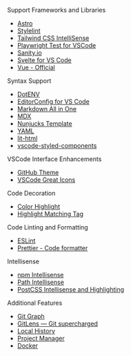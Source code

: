 Support Frameworks and Libraries
- [Astro](https://marketplace.visualstudio.com/items?itemName=astro-build.astro-vscode)
- [Stylelint](https://marketplace.visualstudio.com/items?itemName=stylelint.vscode-stylelint)
- [Tailwind CSS IntelliSense](https://marketplace.visualstudio.com/items?itemName=bradlc.vscode-tailwindcss)
- [Playwright Test for VSCode](https://marketplace.visualstudio.com/items?itemName=ms-playwright.playwright)
- [Sanity.io](https://marketplace.visualstudio.com/items?itemName=sanity-io.vscode-sanity)
- [Svelte for VS Code](https://marketplace.visualstudio.com/items?itemName=svelte.svelte-vscode)
- [Vue - Official](https://marketplace.visualstudio.com/items?itemName=Vue.volar)

Syntax Support
- [DotENV](https://marketplace.visualstudio.com/items?itemName=mikestead.dotenv)
- [EditorConfig for VS Code](https://marketplace.visualstudio.com/items?itemName=EditorConfig.EditorConfig)
- [Markdown All in One](https://marketplace.visualstudio.com/items?itemName=yzhang.markdown-all-in-one)
- [MDX](https://marketplace.visualstudio.com/items?itemName=unifiedjs.vscode-mdx)
- [Nunjucks Template](https://marketplace.visualstudio.com/items?itemName=eseom.nunjucks-template)
- [YAML](https://marketplace.visualstudio.com/items?itemName=redhat.vscode-yaml)
- [lit-html](https://marketplace.visualstudio.com/items?itemName=bierner.lit-html)
- [vscode-styled-components](https://marketplace.visualstudio.com/items?itemName=styled-components.vscode-styled-components)

VSCode Interface Enhancements
- [GitHub Theme](https://marketplace.visualstudio.com/items?itemName=GitHub.github-vscode-theme)
- [VSCode Great Icons](https://marketplace.visualstudio.com/items?itemName=emmanuelbeziat.vscode-great-icons)

Code Decoration
- [Color Highlight](https://marketplace.visualstudio.com/items?itemName=naumovs.color-highlight)
- [Highlight Matching Tag](https://marketplace.visualstudio.com/items?itemName=vincaslt.highlight-matching-tag)

Code Linting and Formatting
- [ESLint](https://marketplace.visualstudio.com/items?itemName=dbaeumer.vscode-eslint)
- [Prettier - Code formatter](https://marketplace.visualstudio.com/items?itemName=esbenp.prettier-vscode)

Intellisense
- [npm Intellisense](https://marketplace.visualstudio.com/items?itemName=christian-kohler.npm-intellisense)
- [Path Intellisense](https://marketplace.visualstudio.com/items?itemName=christian-kohler.path-intellisense)
- [PostCSS Intellisense and Highlighting](https://marketplace.visualstudio.com/items?itemName=vunguyentuan.vscode-postcss)

Additional Features
- [Git Graph](https://marketplace.visualstudio.com/items?itemName=mhutchie.git-graph)
- [GitLens — Git supercharged](https://marketplace.visualstudio.com/items?itemName=eamodio.gitlens)
- [Local History](https://marketplace.visualstudio.com/items?itemName=xyz.local-history)
- [Project Manager](https://marketplace.visualstudio.com/items?itemName=alefragnani.project-manager)
- [Docker](https://marketplace.visualstudio.com/items?itemName=ms-azuretools.vscode-docker)